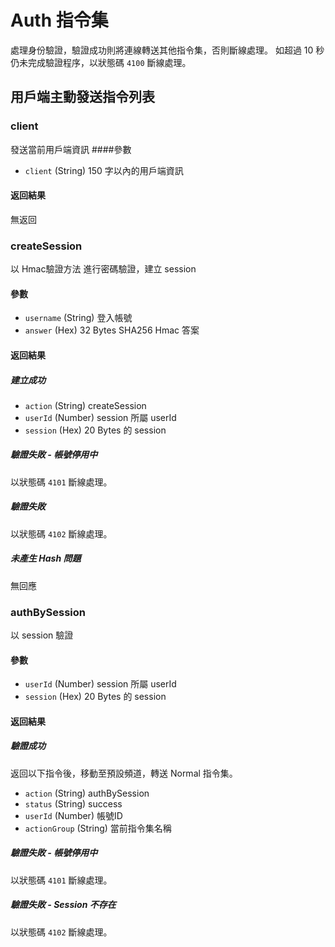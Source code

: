 # Auth 指令集
處理身份驗證，驗證成功則將連線轉送其他指令集，否則斷線處理。
如超過 10 秒仍未完成驗證程序，以狀態碼 `4100` 斷線處理。

## 用戶端主動發送指令列表
### client
發送當前用戶端資訊
####參數
* `client` (String) 150 字以內的用戶端資訊

#### 返回結果
無返回

### createSession
以 Hmac驗證方法 進行密碼驗證，建立 session
#### 參數
* `username` (String) 登入帳號
* `answer` (Hex) 32 Bytes SHA256 Hmac 答案

#### 返回結果
##### 建立成功
* `action` (String) createSession
* `userId` (Number) session 所屬 userId
* `session` (Hex) 20 Bytes 的 session

##### 驗證失敗 - 帳號停用中
以狀態碼 `4101` 斷線處理。

##### 驗證失敗
以狀態碼 `4102` 斷線處理。

##### 未產生 Hash 問題
無回應

### authBySession
以 session 驗證
#### 參數
* `userId` (Number) session 所屬 userId
* `session` (Hex) 20 Bytes 的 session

#### 返回結果
##### 驗證成功
返回以下指令後，移動至預設頻道，轉送 Normal 指令集。

* `action` (String) authBySession
* `status` (String) success
* `userId` (Number) 帳號ID
* `actionGroup` (String) 當前指令集名稱

##### 驗證失敗 - 帳號停用中
以狀態碼 `4101` 斷線處理。

##### 驗證失敗 - Session 不存在
以狀態碼 `4102` 斷線處理。
